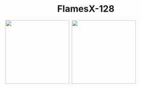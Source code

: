 <h1 align="center"> FlamesX-128 </h1>

<img src="https://github-readme-stats.vercel.app/api?username=FlamesX-128&show_icons=true&theme=radical" widht="150" height="200"> ‍ ‍ ‍ ‍ ‍<img src="https://github-readme-stats.vercel.app/api/top-langs/?username=FlamesX-128&theme=radical" widht="150" height="200">



<!--
**FlamesX-128/FlamesX-128** is a ✨ _special_ ✨ repository because its `README.md` (this file) appears on your GitHub profile.

Here are some ideas to get you started:

- 🔭 I’m currently working on ...
- 🌱 I’m currently learning ...
- 👯 I’m looking to collaborate on ...
- 🤔 I’m looking for help with ...
- 💬 Ask me about ...
- 📫 How to reach me: ...
- 😄 Pronouns: ...
- ⚡ Fun fact: ...
-->
